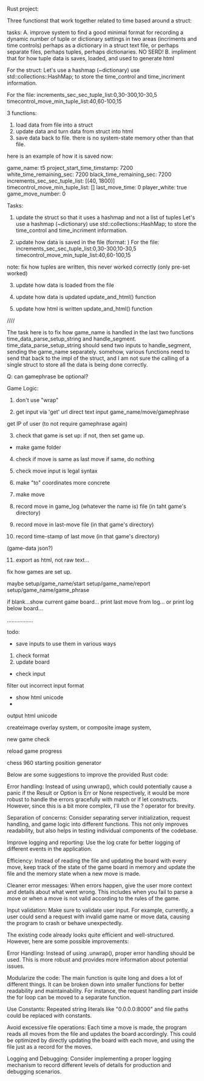 
Rust project: 



Three functionst that work together related to time based around a struct:

tasks:
A. improve system to find a good minimal format for recording a dynamic number of tuple or dictionary settings in two areas (incriments and time controls)
perhaps as a dictionary in a struct text file, or perhaps separate files, perhaps tuples, perhaps dictionaries. NO SERD!
B. impliment that for how tuple data is saves, loaded, and used to generate html

For the struct:
Let's use a hashmap (~dictionary) use std::collections::HashMap;
to store the time_control and time_incriment information.

For the file:
increments_sec_sec_tuple_list:0,30-300,10-30,5
timecontrol_move_min_tuple_list:40,60-100,15


3 functions:
1. load data from file into a struct
2. update data and turn data from struct into html
3. save data back to file. 
there is no system-state memory other than that file.

here is an example of how it is saved now:

game_name: t5
project_start_time_timstamp: 7200
white_time_remaining_sec: 7200
black_time_remaining_sec: 7200
increments_sec_sec_tuple_list: [(40, 1800)]
timecontrol_move_min_tuple_list: []
last_move_time: 0
player_white: true
game_move_number: 0


Tasks:

1. update the struct so that it uses a hashmap and not a list of tuples
Let's use a hashmap (~dictionary) use std::collections::HashMap;
to store the time_control and time_incriment information.

2. update how data is saved in the file 
(format: )
For the file:
increments_sec_sec_tuple_list:0,30-300,10-30,5
timecontrol_move_min_tuple_list:40,60-100,15

note: fix how tuples are written, this never worked correctly (only pre-set worked)

3. update how data is loaded from the file 

4. update how data is updated
update_and_html() function

5. update how html is written
update_and_html() function



////


The task here is to fix how game_name is handled in the last two functions time_data_parse_setup_string and handle_segment. time_data_parse_setup_string should send two inputs to handle_segment, sending the game_name separately. somehow, various functions need to send that back to the impl of the struct, and I am not sure the calling of a single struct to store all the data is being done correctly.



Q: can gamephrase be optional?

Game Logic:

1. don't use "wrap"

2. get input via 'get' url direct text input
game_name/move/gamephrase

get IP of user (to not require gamephrase again)

3. check that game is set up: if not, then set game up.
- make game folder

4. check if move is same as last move
if same, do nothing

5. check move input is legal syntax

6. make "to" coordinates more concrete

7. make move

8. record move in game_log (whatever the name is) file (in taht game's directory)

9. record move in last-move file (in that game's directory)

10. record time-stamp of last move (in that game's directory)

(game-data json?)

11. export as html, not raw text...




fix how games are set up.

maybe 
setup/game_name/start
setup/game_name/report
setup/game_name/game_phrase

if blank...show current game board...
print last move from log...
or print log below board...


.................


todo:
- save inputs to use them in various ways

1. check format
2. update board

- check input

filter out incorrect input format
- show html unicode
- 

output html unicode

createimage overlay system, or composite image system,


new game check

reload game progress

chess 960 starting position generator

Below are some suggestions to improve the provided Rust code:

Error handling: Instead of using unwrap(), which could potentially cause a panic if the Result or Option is Err or None respectively, it would be more robust to handle the errors gracefully with match or if let constructs. However, since this is a bit more complex, I'll use the ? operator for brevity.

Separation of concerns: Consider separating server initialization, request handling, and game logic into different functions. This not only improves readability, but also helps in testing individual components of the codebase.

Improve logging and reporting: Use the log crate for better logging of different events in the application.

Efficiency: Instead of reading the file and updating the board with every move, keep track of the state of the game board in memory and update the file and the memory state when a new move is made.

Cleaner error messages: When errors happen, give the user more context and details about what went wrong. This includes when you fail to parse a move or when a move is not valid according to the rules of the game.

Input validation: Make sure to validate user input. For example, currently, a user could send a request with invalid game name or move data, causing the program to crash or behave unexpectedly.


The existing code already looks quite efficient and well-structured. However, here are some possible improvements:

Error Handling:
Instead of using .unwrap(), proper error handling should be used. This is more robust and provides more information about potential issues.

Modularize the code:
The main function is quite long and does a lot of different things. It can be broken down into smaller functions for better readability and maintainability. For instance, the request handling part inside the for loop can be moved to a separate function.

Use Constants:
Repeated string literals like "0.0.0.0:8000" and file paths could be replaced with constants.

Avoid excessive file operations:
Each time a move is made, the program reads all moves from the file and updates the board accordingly. This could be optimized by directly updating the board with each move, and using the file just as a record for the moves.

Logging and Debugging:
Consider implementing a proper logging mechanism to record different levels of details for production and debugging scenarios.

